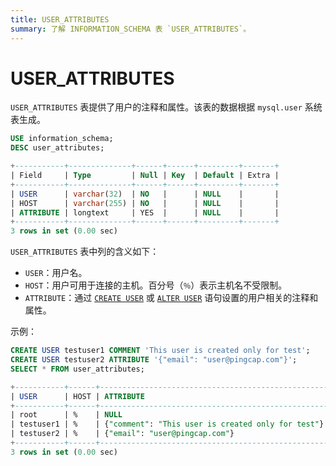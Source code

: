 ```yaml
---
title: USER_ATTRIBUTES
summary: 了解 INFORMATION_SCHEMA 表 `USER_ATTRIBUTES`。
---
```


# USER_ATTRIBUTES

`USER_ATTRIBUTES` 表提供了用户的注释和属性。该表的数据根据 `mysql.user` 系统表生成。

```sql
USE information_schema;
DESC user_attributes;
```

```sql
+-----------+--------------+------+------+---------+-------+
| Field     | Type         | Null | Key  | Default | Extra |
+-----------+--------------+------+------+---------+-------+
| USER      | varchar(32)  | NO   |      | NULL    |       |
| HOST      | varchar(255) | NO   |      | NULL    |       |
| ATTRIBUTE | longtext     | YES  |      | NULL    |       |
+-----------+--------------+------+------+---------+-------+
3 rows in set (0.00 sec)
```

`USER_ATTRIBUTES` 表中列的含义如下：

* `USER`：用户名。
* `HOST`：用户可用于连接的主机。百分号（`％`）表示主机名不受限制。
* `ATTRIBUTE`：通过 [`CREATE USER`](/sql-statements/sql-statement-create-user.md) 或 [`ALTER USER`](/sql-statements/sql-statement-alter-user.md) 语句设置的用户相关的注释和属性。

示例：

```sql
CREATE USER testuser1 COMMENT 'This user is created only for test';
CREATE USER testuser2 ATTRIBUTE '{"email": "user@pingcap.com"}';
SELECT * FROM user_attributes;
```

```sql
+-----------+------+---------------------------------------------------+
| USER      | HOST | ATTRIBUTE                                         |
+-----------+------+---------------------------------------------------+
| root      | %    | NULL                                              |
| testuser1 | %    | {"comment": "This user is created only for test"} |
| testuser2 | %    | {"email": "user@pingcap.com"}                     |
+-----------+------+---------------------------------------------------+
3 rows in set (0.00 sec)
```
